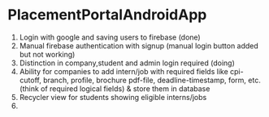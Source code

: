 # PlacementPortalAndroidApp

1. Login with google and saving users to firebase (done)
2. Manual firebase authentication with signup (manual login button added but not working)
3. Distinction in company,student and admin login required (doing)
4. Ability for companies to add intern/job with required fields like cpi-cutoff, branch, profile, brochure pdf-file, deadline-timestamp, form, etc. (think of required logical fields) & store them in database 
5. Recycler view for students showing eligible interns/jobs
6. 

